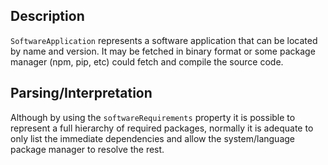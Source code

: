 ## Description

`SoftwareApplication` represents a software application that can be located by name and version. It may be fetched in binary format or some package manager (npm, pip, etc) could fetch and compile the source code.

## Parsing/Interpretation

Although by using the `softwareRequirements` property it is possible to represent a full hierarchy of required packages, normally it is adequate to only list the immediate dependencies and allow the system/language package manager to resolve the rest.
